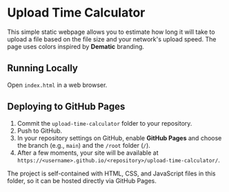 # Upload Time Calculator

This simple static webpage allows you to estimate how long it will take to upload a file based on the file size and your network's upload speed. The page uses colors inspired by **Dematic** branding.


## Running Locally
Open `index.html` in a web browser.

## Deploying to GitHub Pages
1. Commit the `upload-time-calculator` folder to your repository.
2. Push to GitHub.
3. In your repository settings on GitHub, enable **GitHub Pages** and choose the branch (e.g., `main`) and the `/root` folder (`/`).
4. After a few moments, your site will be available at `https://<username>.github.io/<repository>/upload-time-calculator/`.

The project is self-contained with HTML, CSS, and JavaScript files in this folder, so it can be hosted directly via GitHub Pages.
